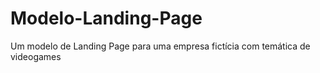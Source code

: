 # Modelo-Landing-Page
Um modelo de Landing Page para uma empresa fictícia com temática de videogames
